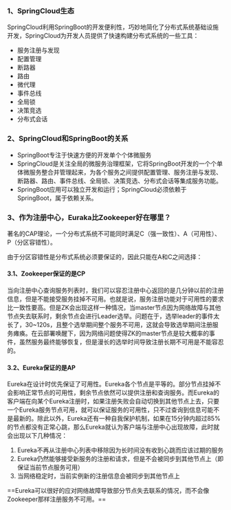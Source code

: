 ### 1、SpringCloud生态

SpringCloud利用SpringBoot的开发便利性，巧妙地简化了分布式系统基础设施开发，SpringCloud为开发人员提供了快速构建分布式系统的一些工具：

- 服务注册与发现
- 配置管理
- 断路器
- 路由
- 微代理
- 事件总线
- 全局锁
- 决策竞选
- 分布式会话

### 2、SpringCloud和SpringBoot的关系

- SpringBoot专注于快速方便的开发单个个体微服务
- SpringCloud是关注全局的微服务治理框架，它将SpringBoot开发的一个个单体微服务整合并管理起来，为各个服务之间提供配置管理、服务注册与发现、断路器、路由、事件总线、全局锁、决策竞选、分布式会话等集成服务功能。
- SpringBoot应用可以独立开发和运行；SpringCloud必须依赖于SpringBoot，属于依赖关系。

### 3、作为注册中心，Euraka比Zookeeper好在哪里？

著名的CAP理论，一个分布式系统不可能同时满足C（强一致性）、A（可用性）、P（分区容错性）。

由于分区容错性是分布式系统必须要保证的，因此只能在A和C之间选择：

#### 3.1、**Zookeeper保证的是CP**

当向注册中心查询服务列表时，我们可以容忍注册中心返回的是几分钟以前的注册信息，但是不能接受服务挂掉不可用。也就是说，服务注册功能对于可用性的要求比一致性要高。但是ZK会出现这样一种情况，当master节点因为网络故障与其他节点失去联系时，剩余节点会进行Leader选举。问题在于，选举leader的事件太长了，30~120s，且整个选举期间整个服务不可用，这就会导致选举期间注册服务瘫痪。在云部署唤醒下，因为网络问题使得ZK的master节点是较大概率的事件，虽然服务最终能够恢复，但是漫长的选举时间导致注册长期不可用是不能容忍的。

#### 3.2、**Eureka保证的是AP**

Eureka在设计时优先保证了可用性。Eureka各个节点是平等的。部分节点挂掉不会影响正常节点的可用性，剩余节点依然可以提供注册和查询服务。而Eureka的客户端在向某个Eureka注册时，如果注册失败会自动切换到其他节点上去，只要一个Eureka服务节点可用，就可以保证服务的可用性，只不过查询到信息可能不是最新的。除此以外，Eureka还有一种自我保护机制，如果在15分钟内超过85%的节点都没有正常心跳，那么Eureka就认为客户端与注册中心出现故障，此时就会出现以下几种情况：

1. Eureka不再从注册中心列表中移除因为长时间没有收到心跳而应该过期的服务
2. Eureka仍然能够接受新服务的注册和请求，但是不会被同步到其他节点上（即保证当前节点服务可用）
3. 当网络稳定时，当前实例新的注册信息会被同步到其他节点上

==Eureka可以很好的应对网络故障导致部分节点失去联系的情况，而不会像Zookeeper那样注册服务不可用。==





